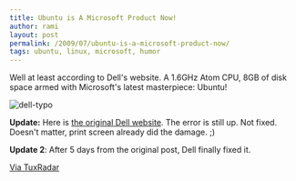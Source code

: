 ```yaml
---
title: Ubuntu is A Microsoft Product Now!
author: rami
layout: post
permalink: /2009/07/ubuntu-is-a-microsoft-product-now/
tags: ubuntu, linux, microsoft, humor
---
```


Well at least according to Dell's website. A 1.6GHz Atom CPU, 8GB of disk space armed with Microsoft's latest masterpiece: Ubuntu!

![dell-typo]({filename}/images/dell-typo.png)

**Update:** Here is [the original Dell website](http://www1.euro.dell.com/uk/en/home/mini_laptop_deals/fs.aspx?refid=mini_laptop_deals&s=dhs&cs=ukdhs1). The error is still up. Not fixed. Doesn't matter, print screen already did the damage. ;)

**Update 2**: After 5 days from the original post, Dell finally fixed it.

[Via TuxRadar](http://tuxradar.com/content/ubuntu-brought-you-microsoft)
